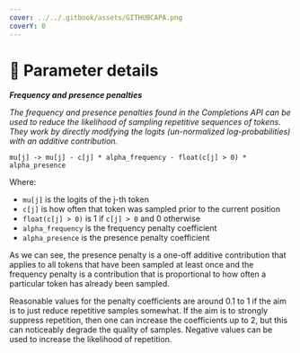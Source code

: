 ```yaml
---
cover: ../../.gitbook/assets/GITHUBCAPA.png
coverY: 0
---
```


# 🧿 Parameter details

_**Frequency and presence penalties**_

_The frequency and presence penalties found in the Completions API can be used to reduce the likelihood of sampling repetitive sequences of tokens. They work by directly modifying the logits (un-normalized log-probabilities) with an additive contribution._

```
mu[j] -> mu[j] - c[j] * alpha_frequency - float(c[j] > 0) * alpha_presence
```

Where:

* `mu[j]` is the logits of the j-th token
* `c[j]` is how often that token was sampled prior to the current position
* `float(c[j] > 0)` is 1 if `c[j] > 0` and 0 otherwise
* `alpha_frequency` is the frequency penalty coefficient
* `alpha_presence` is the presence penalty coefficient

As we can see, the presence penalty is a one-off additive contribution that applies to all tokens that have been sampled at least once and the frequency penalty is a contribution that is proportional to how often a particular token has already been sampled.

Reasonable values for the penalty coefficients are around 0.1 to 1 if the aim is to just reduce repetitive samples somewhat. If the aim is to strongly suppress repetition, then one can increase the coefficients up to 2, but this can noticeably degrade the quality of samples. Negative values can be used to increase the likelihood of repetition.
